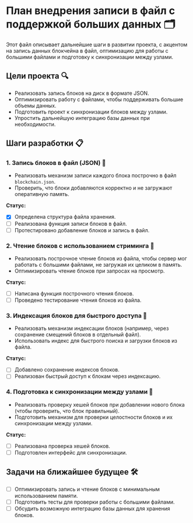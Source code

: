 # План внедрения записи в файл с поддержкой больших данных 🗂

Этот файл описывает дальнейшие шаги в развитии проекта, с акцентом на запись данных блокчейна в файл, оптимизацию для работы с большими файлами и подготовку к синхронизации между узлами.

## Цели проекта 🔍
- Реализовать запись блоков на диск в формате JSON.
- Оптимизировать работу с файлами, чтобы поддерживать большие объемы данных.
- Подготовить проект к синхронизации блоков между узлами.
- Упростить дальнейшую интеграцию базы данных при необходимости.

## Шаги разработки 📋

### 1. Запись блоков в файл (JSON) 📝
- Реализовать механизм записи каждого блока построчно в файл `blockchain.json`.
- Проверить, что блоки добавляются корректно и не загружают оперативную память.

**Статус:**  
- [x] Определена структура файла хранения.
- [ ] Реализована функция записи блоков в файл.
- [ ] Протестировано добавление блоков и запись в файл.

### 2. Чтение блоков с использованием стриминга 📖
- Реализовать построчное чтение блоков из файла, чтобы сервер мог работать с большими файлами, не загружая их целиком в память.
- Оптимизировать чтение блоков при запросах на просмотр.

**Статус:**  
- [ ] Написана функция построчного чтения блоков.
- [ ] Проведено тестирование чтения блоков из файла.

### 3. Индексация блоков для быстрого доступа 📌
- Реализовать механизм индексации блоков (например, через сохранение смещений блоков в отдельный файл).
- Использовать индекс для быстрого поиска и загрузки блоков из файла.

**Статус:**  
- [ ] Добавлено сохранение индексов блоков.
- [ ] Реализован быстрый доступ к блокам через индексацию.

### 4. Подготовка к синхронизации между узлами 🔗
- Реализовать проверку хешей блоков при добавлении нового блока (чтобы проверить, что блок правильный).
- Подготовить механизм для проверки целостности блоков и их синхронизации между узлами.

**Статус:**  
- [ ] Реализована проверка хешей блоков.
- [ ] Подготовлен интерфейс для синхронизации.

## Задачи на ближайшее будущее 🛠
- [ ] Оптимизировать запись и чтение блоков с минимальным использованием памяти.
- [ ] Подготовить тесты для проверки работы с большими файлами.
- [ ] Обсудить возможную интеграцию базы данных для хранения блоков.
